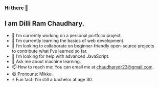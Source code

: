 ### Hi there 👋

## I am Dilli Ram Chaudhary.


- 🔭 I’m currently working on a personal portfolio project.  
- 🌱 I’m currently learning the basics of web development.  
- 👯 I’m looking to collaborate on beginner-friendly open-source projects to contribute what I’ve learned so far.  
- 🤔 I’m looking for help with advanced JavaScript.  
- 💬 Ask me about machine learning.  
- 📫 How to reach me: You can email me at chaudharydr23@gmail.com.  
- 😄 Pronouns: Mikku.  
- ⚡ Fun fact: I'm still a bachelor at age 30.  

